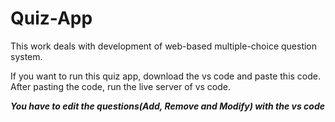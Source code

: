 # Quiz-App
This work deals with development of web-based multiple-choice question system.


If you want to run this quiz app, download the vs code and paste this code.
After pasting the code, run the live server of vs code.

***You have to edit the questions(Add, Remove and Modify) with the vs code***

